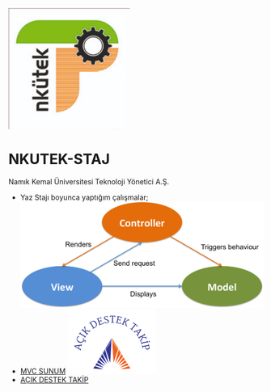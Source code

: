 ![logo](/NKU.png)
# NKUTEK-STAJ
Namık Kemal Üniversitesi Teknoloji Yönetici A.Ş.
* Yaz Stajı boyunca yaptığım çalışmalar; 
![logo](/mvc.png)
* [MVC SUNUM](https://github.com/ugurilgin/NKUTEK-STAJ/blob/master/MVC(Model-View-Controller).pptx)
![logo](/menu.png)
* [AÇIK DESTEK TAKİP](https://github.com/ugurilgin/Android-Staj/)

